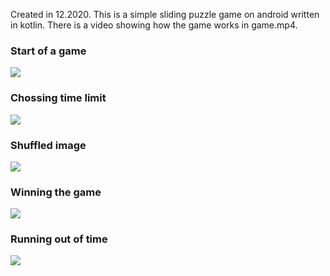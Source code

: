 Created in 12.2020. This is a simple sliding puzzle game on android written in kotlin. There is a video showing how the game works in game.mp4.

### Start of a game
![](img/start.png)

### Chossing time limit
![](img/difficulty.png)

### Shuffled image
![](img/shuffledimage.png)

### Winning the game
![](img/win.png)

### Running out of time
![](img/runoutoftime.png)
